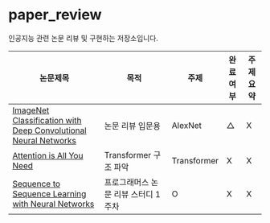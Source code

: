 # paper_review
인공지능 관련 논문 리뷰 및 구현하는 저장소입니다.


|논문제목|목적|주제|완료여부|주제 요약|
|------|---|---|---|---|
|[ImageNet Classification with Deep Convolutional Neural Networks](https://proceedings.neurips.cc/paper_files/paper/2012/file/c399862d3b9d6b76c8436e924a68c45b-Paper.pdf)|논문 리뷰 입문용|AlexNet|△|X|
|[Attention is All You Need](https://arxiv.org/abs/1706.03762)|Transformer 구조 파악|Transformer|X|X|
|[Sequence to Sequence Learning with Neural Networks](https://arxiv.org/abs/1409.3215)|프로그래머스 논문 리뷰 스터디 1주차|O|X|X|
